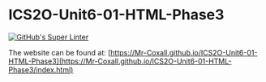 # ICS2O-Unit6-01-HTML-Phase3
[![GitHub's Super Linter](https://github.com/Mr-Coxall/ICS2O-Unit6-01-HTML-Phase3/workflows/GitHub's%20Super%20Linter/badge.svg)](https://github.com/Mr-Coxall/ICS2O-Unit6-01-HTML-Phase3/actions)

The website can be found at: [https://Mr-Coxall.github.io/ICS2O-Unit6-01-HTML-Phase3](https://Mr-Coxall.github.io/ICS2O-Unit6-01-HTML-Phase3/index.html)
